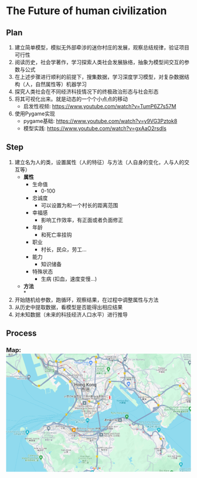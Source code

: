 # The Future of human civilization
## Plan
1. 建立简单模型，模拟无外部牵涉的迷你村庄的发展，观察总结规律，验证项目可行性 
2. 阅读历史，社会学著作，学习探索人类社会发展脉络，抽象为模型间交互的参数与公式 
3. 在上述步骤进行顺利的前提下，搜集数据，学习深度学习模型，对复杂数据结构（人，自然属性等）机器学习 
4. 探究人类社会在不同经济科技情况下的终极政治形态与社会形态 
5. 将其可视化出来。就是动态的一个个小点点的移动
   * 启发性视频: https://www.youtube.com/watch?v=TumP6Z7s57M 
6. 使用Pygame实现
   * pygame基础: https://www.youtube.com/watch?v=y9VG3Pztok8
   * 模型实践: https://www.youtube.com/watch?v=gxAaO2rsdIs
     
## Step
1. 建立名为人的类，设置属性（人的特征）与方法（人自身的变化，人与人的交互等）  
   * **属性**
     * 生命值
         * 0-100
     * 忠诚度
         * 可以设置为和一个村长的距离范围
     * 幸福感
         * 影响工作效率，有正面或者负面修正 
     * 年龄
         * 和死亡率挂钩
     * 职业
         * 村长，民众，劳工...
     * 能力
         * 知识储备
      * 特殊状态
          * 生病 (扣血，速度变慢...)
    * **方法**  
      * 
3. 开始随机给参数，跑循环，观察结果，在过程中调整属性与方法
4. 从历史中提取数据，看模型是否能得出相应结果
5. 对未知数据（未来的科技经济人口水平）进行推导


## Process
### Map: <img alt="Map_HongKong.png" src="https://github.com/Zhonglin1231/Little_Village/blob/main/resource/Map_HongKong.png?raw=true" data-hpc="true" class="Box-sc-g0xbh4-0 kzRgrI">
